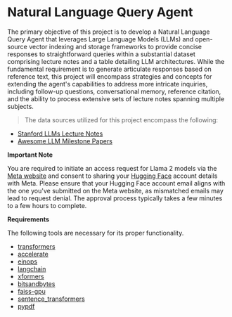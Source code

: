 # Natural Language Query Agent

The primary objective of this project is to develop a Natural Language Query Agent that leverages Large Language Models (LLMs) and open-source vector indexing and storage frameworks to provide concise responses to straightforward queries within a substantial dataset comprising lecture notes and a table detailing LLM architectures. While the fundamental requirement is to generate articulate responses based on reference text, this project will encompass strategies and concepts for extending the agent's capabilities to address more intricate inquiries, including follow-up questions, conversational memory, reference citation, and the ability to process extensive sets of lecture notes spanning multiple subjects.

> The data sources utilized for this project encompass the following:

- [Stanford LLMs Lecture Notes](https://stanford-cs324.github.io/winter2022/lectures/)
- [Awesome LLM Milestone Papers](https://github.com/Hannibal046/Awesome-LLM#milestone-papers)

**Important Note**

You are required to initiate an access request for Llama 2 models via the [Meta website](https://ai.meta.com/resources/models-and-libraries/llama-downloads/) and consent to sharing your [Hugging Face](https://huggingface.co/meta-llama/Llama-2-7b-chat-hf) account details with Meta. Please ensure that your Hugging Face account email aligns with the one you've submitted on the Meta website, as mismatched emails may lead to request denial. The approval process typically takes a few minutes to a few hours to complete.

**Requirements** 

The following tools are necessary for its proper functionality.

- [transformers](https://pypi.org/project/transformers/)
- [accelerate](https://pypi.org/project/accelerate/)
- [einops](https://pypi.org/project/einops/)
- [langchain](https://pypi.org/project/langchain/)
- [xformers](https://pypi.org/project/xformers/)
- [bitsandbytes](https://pypi.org/project/bitsandbytes/)
- [faiss-gpu](https://pypi.org/project/faiss-gpu/)
- [sentence_transformers](https://pypi.org/project/sentence-transformers/)
- [pypdf](https://pypi.org/project/pypdf/)
